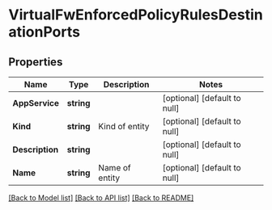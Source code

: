 # VirtualFwEnforcedPolicyRulesDestinationPorts

## Properties
Name | Type | Description | Notes
------------ | ------------- | ------------- | -------------
**AppService** | **string** |  | [optional] [default to null]
**Kind** | **string** | Kind of entity | [optional] [default to null]
**Description** | **string** |  | [optional] [default to null]
**Name** | **string** | Name of entity | [optional] [default to null]

[[Back to Model list]](../README.md#documentation-for-models) [[Back to API list]](../README.md#documentation-for-api-endpoints) [[Back to README]](../README.md)


